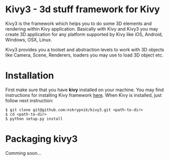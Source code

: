 # Kivy3 - 3d stuff framework for Kivy

Kivy3 is the framework which helps you to do some 3D elements and rendering within Kivy application. Basically with Kivy and Kivy3 you may create 3D application for any platform supported by Kivy like iOS, Android, Windows, OSX, Linux.

Kivy3 provides you a toolset and abstraction levels to work with 3D objects like Camera, Scene, Renderers, loaders you may use to load 3D object etc.

# Installation

First make sure that you have **kivy** installed on your machine. You may find instructions for installing Kivy framework [here](https://kivy.org/docs/installation/installation.html). When Kivy is installed, just follow next instruction:

```
$ git clone git@github.com:nskrypnik/kivy3.git <path-to-dir>
$ cd <path-to-dir>
$ python setup.py install
```

# Packaging kivy3

Comming soon...
